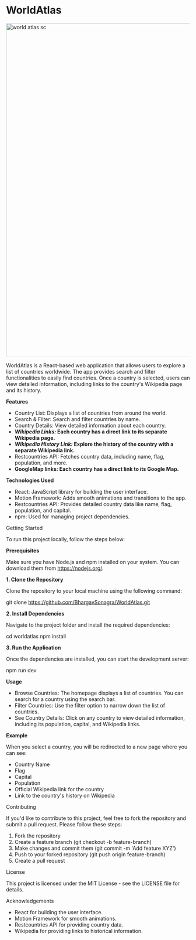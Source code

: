 <h1><b>WorldAtlas</b></h1>


<img width="1913" height="912" alt="world atlas sc" src="https://github.com/user-attachments/assets/5b06f2cb-c000-45ef-a3e7-84386aefa253" />



WorldAtlas is a React-based web application that allows users to explore a list of countries worldwide. The app provides search and filter functionalities to easily find countries. Once a country is selected, users can view detailed information, including links to the country's Wikipedia page and its history.

<b>Features</b>

- Country List: Displays a list of countries from around the world.
- Search & Filter: Search and filter countries by name.
- Country Details: View detailed information about each country.
- <b><i>Wikipedia Links:</i> Each country has a direct link to its separate Wikipedia page.</b>
- <b><i>Wikipedia History Link: </i> Explore the history of the country with a separate Wikipedia link.</b>
- Restcountries API: Fetches country data, including name, flag, population, and more.
- <b>GoogleMap links: Each country has a direct link to its Google Map.</b>

<b>Technologies Used</b>

- React: JavaScript library for building the user interface.
- Motion Framework: Adds smooth animations and transitions to the app.
- Restcountries API: Provides detailed country data like name, flag, population, and capital.
- npm: Used for managing project dependencies.

Getting Started

To run this project locally, follow the steps below:

<b>Prerequisites</b>

Make sure you have Node.js and npm installed on your system. You can download them from https://nodejs.org/.

<b> 1. Clone the Repository</b>

Clone the repository to your local machine using the following command:

git clone https://github.com/BhargavSonagra/WorldAtlas.git

<b> 2. Install Dependencies </b>

Navigate to the project folder and install the required dependencies:

cd worldatlas
npm install

 <b>3. Run the Application</b>

Once the dependencies are installed, you can start the development server:

npm run dev

<b>Usage</b>

- Browse Countries: The homepage displays a list of countries. You can search for a country using the search bar.
- Filter Countries: Use the filter option to narrow down the list of countries.
- See Country Details: Click on any country to view detailed information, including its population, capital, and Wikipedia links.

<b>Example</b>

When you select a country, you will be redirected to a new page where you can see:

- Country Name
- Flag
- Capital
- Population
- Official Wikipedia link for the country
- Link to the country's history on Wikipedia

Contributing

If you'd like to contribute to this project, feel free to fork the repository and submit a pull request. Please follow these steps:

1. Fork the repository
2. Create a feature branch (git checkout -b feature-branch)
3. Make changes and commit them (git commit -m 'Add feature XYZ')
4. Push to your forked repository (git push origin feature-branch)
5. Create a pull request

License

This project is licensed under the MIT License - see the LICENSE file for details.

Acknowledgements

- React for building the user interface.
- Motion Framework for smooth animations.
- Restcountries API for providing country data.
- Wikipedia for providing links to historical information.
